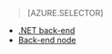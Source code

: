 > [AZURE.SELECTOR]
- [.NET back-end](../articles/app-service-mobile-dotnet-backend-how-to-use-server-sdk.md)
- [Back-end node](../articles/app-service-mobile-node-backend-how-to-use-server-sdk.md)
